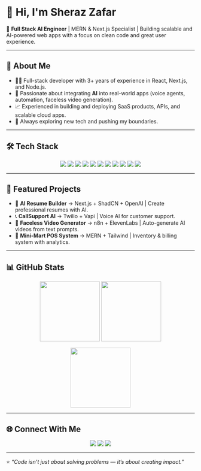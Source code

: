 # 👋 Hi, I'm Sheraz Zafar  

🚀 **Full Stack AI Engineer** | MERN & Next.js Specialist | Building scalable and AI-powered web apps with a focus on clean code and great user experience.  

---

## 🚀 About Me
- 🧑‍💻 Full-stack developer with 3+ years of experience in React, Next.js, and Node.js.  
- 🤖 Passionate about integrating **AI** into real-world apps (voice agents, automation, faceless video generation).  
- 📈 Experienced in building and deploying SaaS products, APIs, and scalable cloud apps.  
- 🎯 Always exploring new tech and pushing my boundaries.  

---

## 🛠 Tech Stack
<p align="center">
  <img src="https://img.shields.io/badge/JavaScript-F7DF1E?style=for-the-badge&logo=javascript&logoColor=black"/>
  <img src="https://img.shields.io/badge/TypeScript-007ACC?style=for-the-badge&logo=typescript&logoColor=white"/>
  <img src="https://img.shields.io/badge/React-20232A?style=for-the-badge&logo=react&logoColor=61DAFB"/>
  <img src="https://img.shields.io/badge/Next.js-000000?style=for-the-badge&logo=nextdotjs&logoColor=white"/>
  <img src="https://img.shields.io/badge/Node.js-339933?style=for-the-badge&logo=nodedotjs&logoColor=white"/>
  <img src="https://img.shields.io/badge/Express.js-000000?style=for-the-badge&logo=express&logoColor=white"/>
  <img src="https://img.shields.io/badge/MongoDB-4EA94B?style=for-the-badge&logo=mongodb&logoColor=white"/>
  <img src="https://img.shields.io/badge/TailwindCSS-38B2AC?style=for-the-badge&logo=tailwind-css&logoColor=white"/>
  <img src="https://img.shields.io/badge/ShadCN_UI-000000?style=for-the-badge&logo=radix-ui&logoColor=white"/>
  <img src="https://img.shields.io/badge/Docker-2496ED?style=for-the-badge&logo=docker&logoColor=white"/>
  <img src="https://img.shields.io/badge/AWS-232F3E?style=for-the-badge&logo=amazon-aws&logoColor=white"/>
</p>

---

## 📌 Featured Projects
- 📝 **AI Resume Builder** → Next.js + ShadCN + OpenAI | Create professional resumes with AI.  
- 📞 **CallSupport AI** → Twilio + Vapi | Voice AI for customer support.  
- 🎥 **Faceless Video Generator** → n8n + ElevenLabs | Auto-generate AI videos from text prompts.  
- 🛒 **Mini-Mart POS System** → MERN + Tailwind | Inventory & billing system with analytics.  

---

## 📊 GitHub Stats
<p align="center">
  <img src="https://github-readme-stats.vercel.app/api?username=sheraz-zafar&show_icons=true&theme=radical&count_private=true&include_all_commits=true" height="160"/>
  <img src="https://github-readme-stats.vercel.app/api/top-langs/?username=sheraz-zafar&layout=compact&theme=radical" height="160"/>
</p>
<p align="center">
  <img src="https://streak-stats.demolab.com?user=sheraz-zafar&theme=radical" height="160"/>
</p>

---

## 🌐 Connect With Me
<p align="center">
  <a href="https://sherazdevsolutions.com"><img src="https://img.shields.io/badge/Portfolio-000?style=for-the-badge&logo=vercel&logoColor=white"/></a>
  <a href="https://www.linkedin.com/in/sheraz-zafar-3a166321b/"><img src="https://img.shields.io/badge/LinkedIn-0077B5?style=for-the-badge&logo=linkedin&logoColor=white"/></a>
  <a href="https://www.youtube.com/@SherazZafar"><img src="https://img.shields.io/badge/YouTube-FF0000?style=for-the-badge&logo=youtube&logoColor=white"/></a>
</p>

---

⭐️ *“Code isn’t just about solving problems — it’s about creating impact.”*
